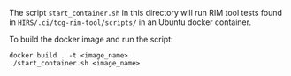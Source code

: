 The script ```start_container.sh``` in this directory will run RIM tool tests found in
```HIRS/.ci/tcg-rim-tool/scripts/``` in an Ubuntu docker container.

To build the docker image and run the script:
```
docker build . -t <image_name>  
./start_container.sh <image_name>
```  
